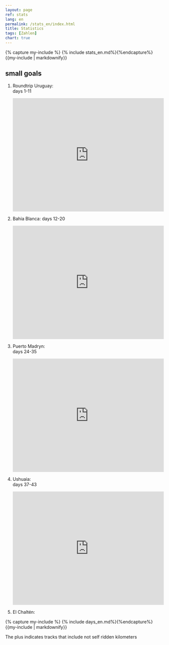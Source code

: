 ```yaml
---
layout: page
ref: stats
lang: en
permalink: /stats_en/index.html
title: Statistics
tags: [Zahlen]
chart: true
---
```


{% capture my-include %} {% include stats_en.md%}{%endcapture%}
{{my-include | markdownify}}

## small goals

1. Roundtrip Uruguay:  
   days 1-11
 
   <iframe width="480" height="360" src="http://track-kit.net/maps_s3/?v=embed&track=230879.gpx" frameborder="0" allowfullscreen></iframe> 
  
2. Bahia Blanca: 
   days 12-20  
  
   <iframe width="480" height="360" src="http://track-kit.net/maps_s3/?v=embed&track=230881.gpx" frameborder="0" allowfullscreen></iframe>
  
3. Puerto Madryn:  
   days 24-35
   
   <iframe width="480" height="360" src="http://track-kit.net/maps_s3/?v=embed&track=232100.gpx" frameborder="0" allowfullscreen></iframe>
   

4. Ushuaia:   
   days 37-43
   
   <iframe width="480" height="360" src="http://track-kit.net/maps_s3/?v=embed&track=232845.gpx" frameborder="0" allowfullscreen></iframe>

5. El Chaltén:


   
   
{% capture my-include %} {% include days_en.md%}{%endcapture%}
{{my-include | markdownify}}
   

The plus indicates tracks that include not self ridden kilometers   